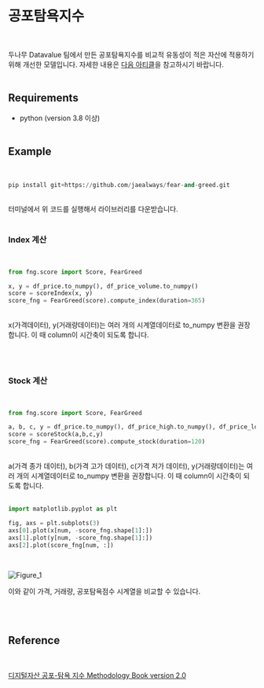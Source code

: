 # 공포탐욕지수
<br/>

두나무 Datavalue 팀에서 만든 공포탐욕지수를 비교적 유동성이 적은 자산에 적용하기 위해 개선한 모델입니다.
자세한 내용은 [다음 아티클](https://jaealways.tistory.com/100?category=977505)을 참고하시기 바랍니다.
<br/><br/>

## Requirements
* python (version 3.8 이상)
<br/><br/>


## Example
<br/>

```python
pip install git+https://github.com/jaealways/fear-and-greed.git
```
<br/>
터미널에서 위 코드를 실행해서 라이브러리를 다운받습니다.
<br/><br/>


### Index 계산
<br/>

```python
from fng.score import Score, FearGreed

x, y = df_price.to_numpy(), df_price_volume.to_numpy()
score = scoreIndex(x, y)
score_fng = FearGreed(score).compute_index(duration=365)
```

<br/>
x(가격데이터), y(거래량데이터)는 여러 개의 시계열데이터로 to_numpy 변환을 권장합니다. 이 때 column이 시간축이 되도록 합니다.

<br/><br/>


### Stock 계산
<br/>

```python
from fng.score import Score, FearGreed

a, b, c, y = df_price.to_numpy(), df_price_high.to_numpy(), df_price_low.to_numpy(), df_price_volume.to_numpy()
score = scoreStock(a,b,c,y)
score_fng = FearGreed(score).compute_stock(duration=120)
```
<br/>
a(가격 종가 데이터), b(가격 고가 데이터), c(가격 저가 데이터), y(거래량데이터)는 여러 개의 시계열데이터로 to_numpy 변환을 권장합니다. 이 때 column이 시간축이 되도록 합니다.
<br/><br/>


```python
import matplotlib.pyplot as plt

fig, axs = plt.subplots(3)
axs[0].plot(x[num, -score_fng.shape[1]:])
axs[1].plot(y[num, -score_fng.shape[1]:])
axs[2].plot(score_fng[num, :])
```

<br/>

![Figure_1](https://user-images.githubusercontent.com/71856506/197672082-cb628989-03ee-405d-a14e-8735b42fbc0d.png)

이와 같이 가격, 거래량, 공포탐욕점수 시계열을 비교할 수 있습니다.

<br/><br/>



## Reference
<br/>

[디지털자산 공포-탐욕 지수 Methodology Book version 2.0](https://datavalue.dunamu.com/static/pdf/%EB%91%90%EB%82%98%EB%AC%B4%20%EB%94%94%EC%A7%80%ED%84%B8%EC%9E%90%EC%82%B0%20%EA%B3%B5%ED%8F%AC-%ED%83%90%EC%9A%95%20%EC%A7%80%EC%88%98%20Methodology%20Book%202.0.pdf)
